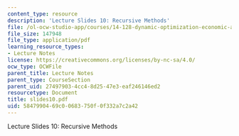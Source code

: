 ```yaml
---
content_type: resource
description: 'Lecture Slides 10: Recursive Methods'
file: /ol-ocw-studio-app/courses/14-128-dynamic-optimization-economic-applications-recursive-methods-spring-2003/5847990469c00683750f0f332a7c2a42_slides10.pdf
file_size: 147948
file_type: application/pdf
learning_resource_types:
- Lecture Notes
license: https://creativecommons.org/licenses/by-nc-sa/4.0/
ocw_type: OCWFile
parent_title: Lecture Notes
parent_type: CourseSection
parent_uid: 27497903-4cc4-8d25-47e3-eaf246146ed2
resourcetype: Document
title: slides10.pdf
uid: 58479904-69c0-0683-750f-0f332a7c2a42
---
```

Lecture Slides 10: Recursive Methods